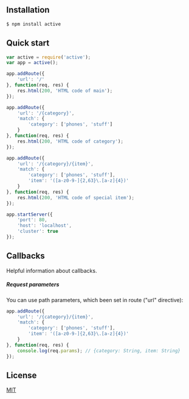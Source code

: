 ## Installation

```bash
$ npm install active
```

## Quick start

```js
var active = require('active');
var app = active();

app.addRoute({
    'url': '/'
}, function(req, res) {
    res.html(200, 'HTML code of main');
});

app.addRoute({
    'url': '/{category}',
    'match': {
        'category': ['phones', 'stuff']
    }
}, function(req, res) {
    res.html(200, 'HTML code of category');
});

app.addRoute({
    'url': '/{category}/{item}',
    'match': {
        'category': ['phones', 'stuff'],
        'item': '([a-z0-9-]{2,63}\.[a-z]{4})'
    }
}, function(req, res) {
    res.html(200, 'HTML code of special item');
});

app.startServer({
    'port': 80,
    'host': 'localhost',
    'cluster': true
});
```

## Callbacks

Helpful information about callbacks.

##### Request parameters

You can use path parameters, which been set in route ("url" directive):

```js
app.addRoute({
    'url': '/{category}/{item}',
    'match': {
        'category': ['phones', 'stuff'],
        'item': '([a-z0-9-]{2,63}\.[a-z]{4})'
    }
}, function(req, res) {
    console.log(req.params); // {category: String, item: String}
});
```

## License

  [MIT](LICENSE)